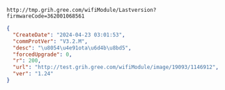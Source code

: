 `http://tmp.grih.gree.com/wifiModule/Lastversion?firmwareCode=362001068561`

```json
{
  "CreateDate": "2024-04-23 03:01:53",
  "commProtVer": "V3.2.M",
  "desc": "\u8054\u4e91ota\u6d4b\u8bd5",
  "forcedUpgrade": 0,
  "r": 200,
  "url": "http://test.grih.gree.com/wifiModule/image/19093/1146912",
  "ver": "1.24"
}
```